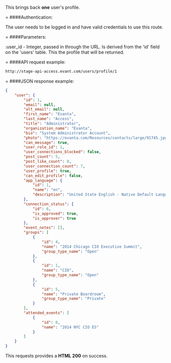 <!-- --- title: GET /users/profile/:id -->

This brings back **one** user's profile.

=
####Authentication:

The user needs to be logged in and have valid credentials to use this route.

=
####Parameters:

:user_id - Integer, passed in through the URL. Is derived from the 'id' field on the 'users' table. This the profile that will be returned.

=
####API request example:
```html
http://stage-api-access.evant.com/users/profile/1
```

=
####JSON response example:

```json
{
    "user": {
        "id": 1,
        "email": null,
        "alt_email": null,
        "first_name": "Evanta",
        "last_name": "Access",
        "title": "Administrator",
        "organization_name": "Evanta",
        "bio": "System Administrator Account",
        "photo": "https://evanta.com/Resources/contacts/large/91745.jpg",
        "can_message": true,
        "user_role_id": 1,
        "user_connections_blocked": false,
        "post_count": 5,
        "post_like_count": 0,
        "user_connection_count": 7,
        "user_profile": true,
        "can_edit_profile": false,
        "app_language": {
            "id": 1,
            "name": "en",
            "description": "United State English - Native Default Language"
        },
        "connection_status": {
            "id": 6,
            "is_approved": true,
            "is_approver": true
        },
        "event_notes": [],
        "groups": [
            {
                "id": 4,
                "name": "2014 Chicago CIO Executive Summit",
                "group_type_name": "Open"
            },
            {
                "id": 1,
                "name": "CIO",
                "group_type_name": "Open"
            },
            {
                "id": 5,
                "name": "Private Boardroom",
                "group_type_name": "Private"
            }
        ],
        "attended_events": [
            {
                "id": 8,
                "name": "2014 NYC CIO ES"
            }
        ]
    }
}
```

This requests provides a <strong>HTML 200</strong> on success.